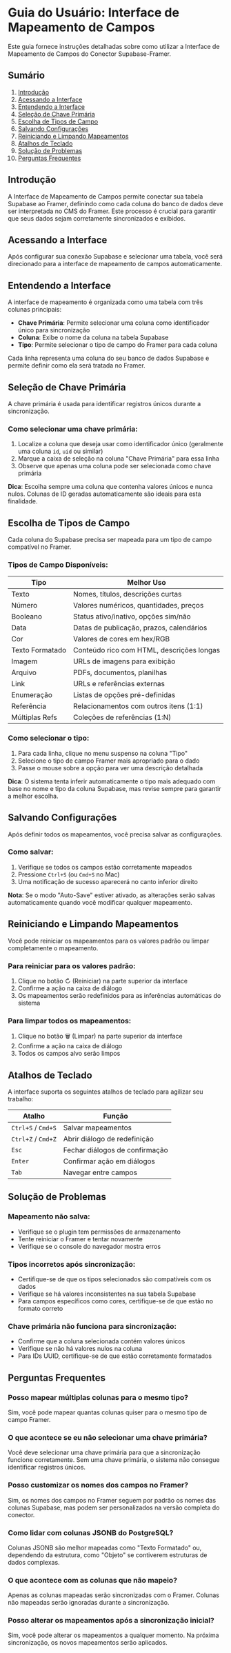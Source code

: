 # Guia do Usuário: Interface de Mapeamento de Campos

Este guia fornece instruções detalhadas sobre como utilizar a Interface de Mapeamento de Campos do Conector Supabase-Framer.

## Sumário

1. [Introdução](#introdução)
2. [Acessando a Interface](#acessando-a-interface)
3. [Entendendo a Interface](#entendendo-a-interface)
4. [Seleção de Chave Primária](#seleção-de-chave-primária)
5. [Escolha de Tipos de Campo](#escolha-de-tipos-de-campo)
6. [Salvando Configurações](#salvando-configurações)
7. [Reiniciando e Limpando Mapeamentos](#reiniciando-e-limpando-mapeamentos)
8. [Atalhos de Teclado](#atalhos-de-teclado)
9. [Solução de Problemas](#solução-de-problemas)
10. [Perguntas Frequentes](#perguntas-frequentes)

## Introdução

A Interface de Mapeamento de Campos permite conectar sua tabela Supabase ao Framer, definindo como cada coluna do banco de dados deve ser interpretada no CMS do Framer. Este processo é crucial para garantir que seus dados sejam corretamente sincronizados e exibidos.

## Acessando a Interface

Após configurar sua conexão Supabase e selecionar uma tabela, você será direcionado para a interface de mapeamento de campos automaticamente.

## Entendendo a Interface

A interface de mapeamento é organizada como uma tabela com três colunas principais:

- **Chave Primária**: Permite selecionar uma coluna como identificador único para sincronização
- **Coluna**: Exibe o nome da coluna na tabela Supabase
- **Tipo**: Permite selecionar o tipo de campo do Framer para cada coluna

Cada linha representa uma coluna do seu banco de dados Supabase e permite definir como ela será tratada no Framer.

## Seleção de Chave Primária

A chave primária é usada para identificar registros únicos durante a sincronização. 

### Como selecionar uma chave primária:

1. Localize a coluna que deseja usar como identificador único (geralmente uma coluna `id`, `uid` ou similar)
2. Marque a caixa de seleção na coluna "Chave Primária" para essa linha
3. Observe que apenas uma coluna pode ser selecionada como chave primária

**Dica**: Escolha sempre uma coluna que contenha valores únicos e nunca nulos. Colunas de ID geradas automaticamente são ideais para esta finalidade.

## Escolha de Tipos de Campo

Cada coluna do Supabase precisa ser mapeada para um tipo de campo compatível no Framer.

### Tipos de Campo Disponíveis:

| Tipo | Melhor Uso |
|------|------------|
| Texto | Nomes, títulos, descrições curtas |
| Número | Valores numéricos, quantidades, preços |
| Booleano | Status ativo/inativo, opções sim/não |
| Data | Datas de publicação, prazos, calendários |
| Cor | Valores de cores em hex/RGB |
| Texto Formatado | Conteúdo rico com HTML, descrições longas |
| Imagem | URLs de imagens para exibição |
| Arquivo | PDFs, documentos, planilhas |
| Link | URLs e referências externas |
| Enumeração | Listas de opções pré-definidas |
| Referência | Relacionamentos com outros itens (1:1) |
| Múltiplas Refs | Coleções de referências (1:N) |

### Como selecionar o tipo:

1. Para cada linha, clique no menu suspenso na coluna "Tipo"
2. Selecione o tipo de campo Framer mais apropriado para o dado
3. Passe o mouse sobre a opção para ver uma descrição detalhada

**Dica**: O sistema tenta inferir automaticamente o tipo mais adequado com base no nome e tipo da coluna Supabase, mas revise sempre para garantir a melhor escolha.

## Salvando Configurações

Após definir todos os mapeamentos, você precisa salvar as configurações.

### Como salvar:

1. Verifique se todos os campos estão corretamente mapeados
2. Pressione `Ctrl+S` (ou `Cmd+S` no Mac)
3. Uma notificação de sucesso aparecerá no canto inferior direito

**Nota**: Se o modo "Auto-Save" estiver ativado, as alterações serão salvas automaticamente quando você modificar qualquer mapeamento.

## Reiniciando e Limpando Mapeamentos

Você pode reiniciar os mapeamentos para os valores padrão ou limpar completamente o mapeamento.

### Para reiniciar para os valores padrão:

1. Clique no botão ↻ (Reiniciar) na parte superior da interface
2. Confirme a ação na caixa de diálogo
3. Os mapeamentos serão redefinidos para as inferências automáticas do sistema

### Para limpar todos os mapeamentos:

1. Clique no botão 🗑️ (Limpar) na parte superior da interface
2. Confirme a ação na caixa de diálogo
3. Todos os campos alvo serão limpos

## Atalhos de Teclado

A interface suporta os seguintes atalhos de teclado para agilizar seu trabalho:

| Atalho | Função |
|--------|--------|
| `Ctrl+S` / `Cmd+S` | Salvar mapeamentos |
| `Ctrl+Z` / `Cmd+Z` | Abrir diálogo de redefinição |
| `Esc` | Fechar diálogos de confirmação |
| `Enter` | Confirmar ação em diálogos |
| `Tab` | Navegar entre campos |

## Solução de Problemas

### Mapeamento não salva:

- Verifique se o plugin tem permissões de armazenamento
- Tente reiniciar o Framer e tentar novamente
- Verifique se o console do navegador mostra erros

### Tipos incorretos após sincronização:

- Certifique-se de que os tipos selecionados são compatíveis com os dados
- Verifique se há valores inconsistentes na sua tabela Supabase
- Para campos específicos como cores, certifique-se de que estão no formato correto

### Chave primária não funciona para sincronização:

- Confirme que a coluna selecionada contém valores únicos
- Verifique se não há valores nulos na coluna
- Para IDs UUID, certifique-se de que estão corretamente formatados

## Perguntas Frequentes

### Posso mapear múltiplas colunas para o mesmo tipo?

Sim, você pode mapear quantas colunas quiser para o mesmo tipo de campo Framer.

### O que acontece se eu não selecionar uma chave primária?

Você deve selecionar uma chave primária para que a sincronização funcione corretamente. Sem uma chave primária, o sistema não consegue identificar registros únicos.

### Posso customizar os nomes dos campos no Framer?

Sim, os nomes dos campos no Framer seguem por padrão os nomes das colunas Supabase, mas podem ser personalizados na versão completa do conector.

### Como lidar com colunas JSONB do PostgreSQL?

Colunas JSONB são melhor mapeadas como "Texto Formatado" ou, dependendo da estrutura, como "Objeto" se contiverem estruturas de dados complexas.

### O que acontece com as colunas que não mapeio?

Apenas as colunas mapeadas serão sincronizadas com o Framer. Colunas não mapeadas serão ignoradas durante a sincronização.

### Posso alterar os mapeamentos após a sincronização inicial?

Sim, você pode alterar os mapeamentos a qualquer momento. Na próxima sincronização, os novos mapeamentos serão aplicados. 